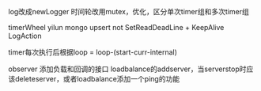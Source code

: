 log改成newLogger
时间轮改用mutex，优化，区分单次timer组和多次timer组

timerWheel yilun
mongo upsert
not SetReadDeadLine + KeepAlive
LogAction

timer每次执行后根据loop = loop-(start-curr-internal)

observer 添加负载和回调的接口
loadbalance的addserver，当serverstop时应该deleteserver，或者loadbalance添加一个ping的功能